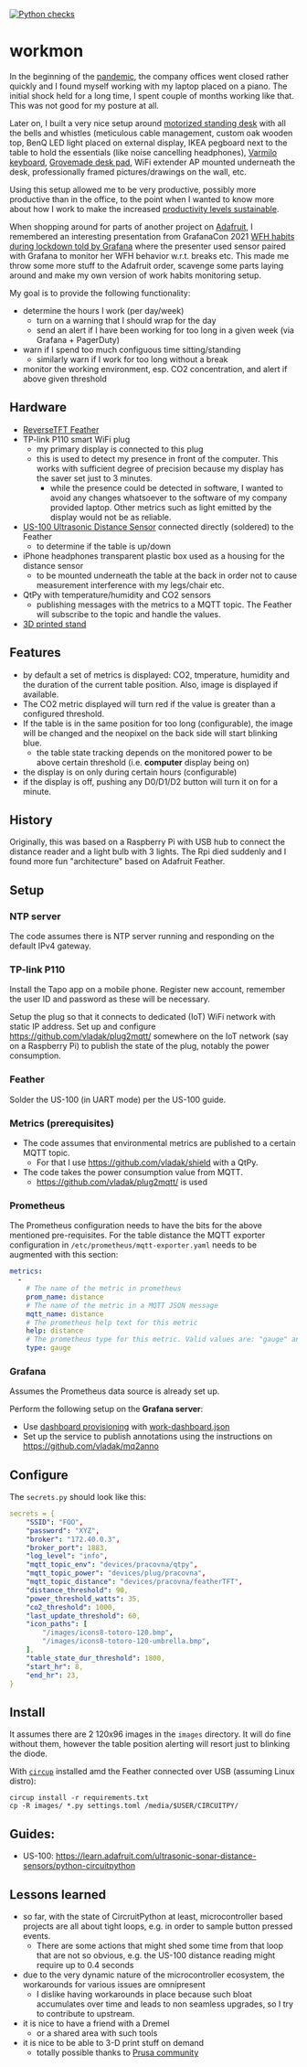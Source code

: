[![Python checks](https://github.com/vladak/workmon/actions/workflows/python-checks.yml/badge.svg)](https://github.com/vladak/workmon/actions/workflows/python-checks.yml)

# workmon

In the beginning of the [pandemic](https://en.wikipedia.org/wiki/COVID-19), the company offices went closed rather quickly and I found myself working with my laptop placed on a piano. The initial shock held for a long time, I spent couple of months working like that. This was not good for my posture at all.

Later on, I built a very nice setup around [motorized standing desk](https://www.fully.com/standing-desks.html) with all the bells and whistles (meticulous cable management, custom oak wooden top, BenQ LED light placed on external display, IKEA pegboard next to the table to hold the essentials (like noise cancelling headphones), [Varmilo keyboard](https://en.varmilo.com/), [Grovemade desk pad](https://grovemade.com/product/matte-desk-pad/?initial=533), WiFi extender AP mounted underneath the desk, professionally framed pictures/drawings on the wall, etc.

Using this setup allowed me to be very productive, possibly more productive than in the office, to the point when I wanted to know more about how I work to make the increased [productivity levels sustainable](https://drmaciver.substack.com/p/people-dont-work-as-much-as-you-think).

When shopping around for parts of another project on [Adafruit](https://adafruit.com), I remembered an interesting presentation from GrafanaCon 2021 [WFH habits during lockdown told by Grafana](https://grafana.com/go/grafanaconline/2021/grafana-wfh-habits/) where the presenter used sensor paired with Grafana to monitor her WFH behavior w.r.t. breaks etc. This made me throw some more stuff to the Adafruit order, scavenge some parts laying around and make my own version of work habits monitoring setup.

My goal is to provide the following functionality:
  - determine the hours I work (per day/week)
    - turn on a warning that I should wrap for the day
    - send an alert if I have been working for too long in a given week (via Grafana + PagerDuty)
  - warn if I spend too much configuous time sitting/standing
    - similarly warn if I work for too long without a break
  - monitor the working environment, esp. CO2 concentration, and alert if above given threshold

## Hardware

- [ReverseTFT Feather](https://www.adafruit.com/product/5691)
- TP-link P110 smart WiFi plug
  - my primary display is connected to this plug 
  - this is used to detect my presence in front of the computer. This works with sufficient degree of precision because my display has the saver set just to 3 minutes.
    - while the presence could be detected in software, I wanted to avoid any changes whatsoever to the software of my company provided laptop. Other metrics such as light emitted by the display would not be as reliable.
- [US-100 Ultrasonic Distance Sensor](https://www.adafruit.com/product/4019) connected directly (soldered) to the Feather
  - to determine if the table is up/down
- iPhone headphones transparent plastic box used as a housing for the distance sensor
  - to be mounted underneath the table at the back in order not to cause measurement interference with my legs/chair etc.
- QtPy with temperature/humidity and CO2 sensors
  - publishing messages with the metrics to a MQTT topic. The Feather will subscribe to the topic and handle the values.
- [3D printed stand](https://learn.adafruit.com/stand-for-feather-esp32-with-reverse-tft)

## Features

- by default a set of metrics is displayed: CO2, tmperature, humidity and the duration of the current table position. Also, image is displayed if available.
- The CO2 metric displayed will turn red if the value is greater than a configured threshold.
- If the table is in the same position for too long (configurable), the image will be changed and the neopixel on the back side will start blinking blue.
  - the table state tracking depends on the monitored power to be above certain threshold (i.e. **computer** display being on)
- the display is on only during certain hours (configurable)
- if the display is off, pushing any D0/D1/D2 button will turn it on for a minute.

## History

Originally, this was based on a Raspberry Pi with USB hub to connect the distance reader and a light bulb with 3 lights.
The Rpi died suddenly and I found more fun "architecture" based on Adafruit Feather.

## Setup

### NTP server

The code assumes there is NTP server running and responding on the default IPv4 gateway.

### TP-link P110

Install the Tapo app on a mobile phone. Register new account, remember the user ID and password as these will be necessary.

Setup the plug so that it connects to dedicated (IoT) WiFi network with static IP address.
Set up and configure https://github.com/vladak/plug2mqtt/ somewhere on the IoT network (say on a Raspberry Pi) to publish the state of the plug, notably the power consumption.

### Feather

Solder the US-100 (in UART mode) per the US-100 guide.

### Metrics (prerequisites)

- The code assumes that environmental metrics are published to a certain MQTT topic.
  - For that I use https://github.com/vladak/shield with a QtPy.
- The code takes the power consumption value from MQTT.
  - https://github.com/vladak/plug2mqtt/ is used

### Prometheus

The Prometheus configuration needs to have the bits for the above mentioned pre-requisites.
For the table distance the MQTT exporter configuration in `/etc/prometheus/mqtt-exporter.yaml` needs to be augmented
with this section:
```yaml
metrics:
  -
    # The name of the metric in prometheus
    prom_name: distance
    # The name of the metric in a MQTT JSON message
    mqtt_name: distance
    # The prometheus help text for this metric
    help: distance
    # The prometheus type for this metric. Valid values are: "gauge" and "counter"
    type: gauge
```

### Grafana

Assumes the Prometheus data source is already set up.

Perform the following setup on the **Grafana server**:

- Use [dashboard provisioning](https://grafana.com/docs/grafana/latest/administration/provisioning/#dashboards) with [work-dashboard.json](https://github.com/vladak/workmon/blob/main/work-dashboard.json)
- Set up the service to publish annotations using the instructions on https://github.com/vladak/mq2anno

## Configure

The `secrets.py` should look like this:

```yaml
secrets = {
    "SSID": "FOO",
    "password": "XYZ",
    "broker": "172.40.0.3",
    "broker_port": 1883,
    "log_level": "info",
    "mqtt_topic_env": "devices/pracovna/qtpy",
    "mqtt_topic_power": "devices/plug/pracovna",
    "mqtt_topic_distance": "devices/pracovna/featherTFT",
    "distance_threshold": 90,
    "power_threshold_watts": 35,
    "co2_threshold": 1000,
    "last_update_threshold": 60,
    "icon_paths": [
        "/images/icons8-totoro-120.bmp",
        "/images/icons8-totoro-120-umbrella.bmp",
    ],
    "table_state_dur_threshold": 1800,
    "start_hr": 8,
    "end_hr": 23,
}
```

## Install

It assumes there are 2 120x96 images in the `images` directory. It will do fine without them, however the table position alerting will resort just to blinking the diode.

With [`circup`](https://github.com/adafruit/circup/) installed amd the Feather connected over USB (assuming Linux distro):
```
circup install -r requirements.txt
cp -R images/ *.py settings.toml /media/$USER/CIRCUITPY/
```

## Guides:

- US-100: https://learn.adafruit.com/ultrasonic-sonar-distance-sensors/python-circuitpython

## Lessons learned

- so far, with the state of CircruitPython at least, microcontroller based projects are all about tight loops, e.g. in order to sample button pressed events.
  - There are some actions that might shed some time from that loop that are not so obvious, e.g. the US-100 distance reading might require up to 0.4 seconds
- due to the very dynamic nature of the microcontroller ecosystem, the workarounds for various issues are omnipresent
  - I dislike having workarounds in place because such bloat accumulates over time and leads to non seamless upgrades, so I try to contribute to upstream.
- it is nice to have a friend with a Dremel
  - or a shared area with such tools
- it is nice to be able to 3-D print stuff on demand
  - totally possible thanks to [Prusa community](https://world.prusa3d.com/)
